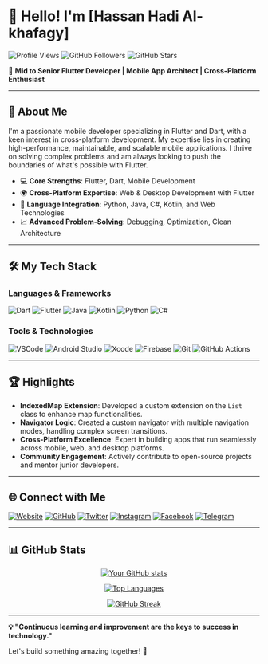 # 👋 Hello! I'm [Hassan Hadi Al-khafagy]

![Profile Views](https://komarev.com/ghpvc/?username=hassony105&color=brightgreen) ![GitHub Followers](https://img.shields.io/github/followers/hassony105?label=Followers) ![GitHub Stars](https://img.shields.io/github/stars/hassony105?label=Stars)

🎯 **Mid to Senior Flutter Developer | Mobile App Architect | Cross-Platform Enthusiast**

---

## 🚀 About Me

I'm a passionate mobile developer specializing in Flutter and Dart, with a keen interest in cross-platform development. My expertise lies in creating high-performance, maintainable, and scalable mobile applications. I thrive on solving complex problems and am always looking to push the boundaries of what's possible with Flutter.

- 💻 **Core Strengths**: Flutter, Dart, Mobile Development
- 🌍 **Cross-Platform Expertise**: Web & Desktop Development with Flutter
- 🔗 **Language Integration**: Python, Java, C#, Kotlin, and Web Technologies
- 📈 **Advanced Problem-Solving**: Debugging, Optimization, Clean Architecture

---

## 🛠️ My Tech Stack

### Languages & Frameworks
![Dart](https://img.shields.io/badge/-Dart-0175C2?logo=dart&logoColor=white&style=flat) 
![Flutter](https://img.shields.io/badge/-Flutter-02569B?logo=flutter&logoColor=white&style=flat) 
![Java](https://img.shields.io/badge/-Java-007396?logo=java&logoColor=white&style=flat) 
![Kotlin](https://img.shields.io/badge/-Kotlin-0095D5?logo=kotlin&logoColor=white&style=flat)
![Python](https://img.shields.io/badge/-Python-3776AB?logo=python&logoColor=white&style=flat)
![C#](https://img.shields.io/badge/-C%23-239120?logo=c-sharp&logoColor=white&style=flat)

### Tools & Technologies
![VSCode](https://img.shields.io/badge/-VSCode-007ACC?logo=visual-studio-code&logoColor=white&style=flat)
![Android Studio](https://img.shields.io/badge/-Android%20Studio-3DDC84?logo=android-studio&logoColor=white&style=flat)
![Xcode](https://img.shields.io/badge/-Xcode-147EFB?logo=xcode&logoColor=white&style=flat)
![Firebase](https://img.shields.io/badge/-Firebase-FFCA28?logo=firebase&logoColor=white&style=flat)
![Git](https://img.shields.io/badge/-Git-F05032?logo=git&logoColor=white&style=flat)
![GitHub Actions](https://img.shields.io/badge/-GitHub%20Actions-2088FF?logo=github-actions&logoColor=white&style=flat)

---

## 🏆 Highlights

- **IndexedMap Extension**: Developed a custom extension on the `List` class to enhance map functionalities.
- **Navigator Logic**: Created a custom navigator with multiple navigation modes, handling complex screen transitions.
- **Cross-Platform Excellence**: Expert in building apps that run seamlessly across mobile, web, and desktop platforms.
- **Community Engagement**: Actively contribute to open-source projects and mentor junior developers.

---

## 🌐 Connect with Me

[![Website](https://img.shields.io/badge/-Hassony-FF7139?logo=htmx&logoColor=white&style=flat)](https://www.hassony.com)
[![GitHub](https://img.shields.io/badge/-GitHub-181717?logo=github&logoColor=white&style=flat)](https://github.com/hassony105)
[![Twitter](https://img.shields.io/badge/-Twitter-1DA1F2?logo=twitter&logoColor=white&style=flat)](https://twitter.com/hassony_105)
[![Instagram](https://img.shields.io/badge/-Instagram-181717?logo=instagram&logoColor=white&style=flat)](https://instagram.com/hassony.105)
[![Facebook](https://img.shields.io/badge/-FaceBook-181717?logo=facebook&logoColor=white&style=flat)](https://facebook.com/hassony.105)
[![Telegram](https://img.shields.io/badge/-Telegram-181717?logo=telegram&logoColor=white&style=flat)](https://telegram.me/hassony_105)

---

## 📊 GitHub Stats

<div align="center">

[![Your GitHub stats](https://github-readme-stats.vercel.app/api?username=hassony105&show_icons=true&theme=radical)](https://github.com/hassony105)

[![Top Languages](https://github-readme-stats.vercel.app/api/top-langs/?username=hassony105&layout=compact&theme=radical)](https://github.com/hassony105)

[![GitHub Streak](https://streak-stats.demolab.com?user=hassony105&theme=radical)](https://github.com/hassony105)

</div>

---

**💡 "Continuous learning and improvement are the keys to success in technology."**

Let's build something amazing together! 🚀
